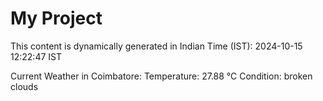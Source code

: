 # My Project

This content is dynamically generated in Indian Time (IST): 2024-10-15 12:22:47 IST


Current Weather in Coimbatore:
Temperature: 27.88 °C
Condition: broken clouds
